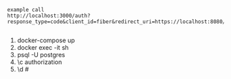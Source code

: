 ```curl
example call
http://localhost:3000/auth?response_type=code&client_id=fiber&redirect_uri=https://localhost:8080/auth/callback&scope=photos&state=1234zyx


```

1. docker-compose up
2. docker exec -it <container> sh
3. psql -U postgres
4. \c authorization
5. \d #
